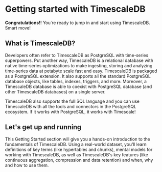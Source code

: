 # Getting started with TimescaleDB

<!---
This page would be reworded to explain the difference between tsdb/cloud/mst,
and provide high level overview of install options & the GS tutorial. --LKB
2021-09-22
-->

**Congratulations!!** You're ready to jump in and start using TimescaleDB. Smart
move!

## What is TimescaleDB?
Developers often refer to TimescaleDB as PostgreSQL with time-series superpowers.
Put another way, TimescaleDB is a relational database with native time-series
optimizations to make ingesting, storing and analyzing time-series data at petabyte
scale fast and easy. TimescaleDB is packaged as a PostgreSQL extension. It also
supports all the standard PostgreSQL database objects, like tables, indexes,
triggers, and more. Moreover, a TimescaleDB database is able to coexist with
PostgreSQL database (and other TimescaleDB databases) on a single server.


TimescaleDB also supports the full SQL language and you can use TimescaleDB with
all the tools and connectors in the PostgreSQL ecosystem. If it works with
PostgreSQL, it works with Timescale!

## Let's get up and running
This Getting Started section will give you a hands-on introduction to the
fundamentals of TimescaleDB. Using a real-world dataset, you'll learn definitions
of key terms (like hypertables and chunks), mental models for working with
TimescaleDB, as well as TimescaleDB's key features (like continuous aggregation,
compression and data retention) and when, why and how to use them.
